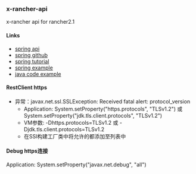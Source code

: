 ### x-rancher-api
x-rancher api for rancher2.1

#### Links
- [spring api](https://docs.spring.io/spring/docs/current/javadoc-api/)
- [spring github](https://github.com/spring-projects/spring-boot)
- [spring tutorial](https://www.baeldung.com)
- [spring example](https://github.com/yidao620c/SpringBootBucket)
- [java code example](https://www.programcreek.com)

#### RestClient https
- 异常：javax.net.ssl.SSLException: Received fatal alert: protocol_version
    - Application: System.setProperty("https.protocols", "TLSv1.2") 或 System.setProperty("jdk.tls.client.protocols", "TLSv1.2")
    - VM参数: -Dhttps.protocols=TLSv1.2 或 -Djdk.tls.client.protocols=TLSv1.2
    - 在SSl构建工厂类中将允许的都添加至列表中
    
#### Debug https连接
Application: System.setProperty("javax.net.debug", "all")

